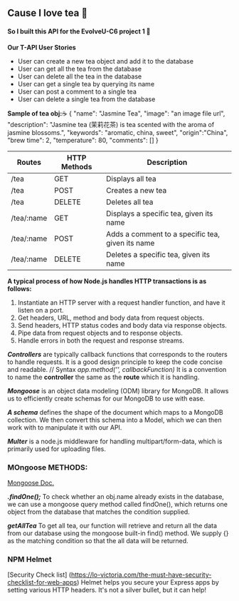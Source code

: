 ## Cause I love tea 🍵
#### So I built this API for the EvolveU-C6 project 1 🙋

**Our T-API User Stories**
* User can create a new tea object and add it to the database
* User can get all the tea from the database
* User can delete all the tea in the database
* User can get a single tea by querying its name
* User can post a comment to a single tea
* User can delete a single tea from the database


**Sample of tea obj:**☕
{
    "name": "Jasmine Tea",
    "image": "an image file url",
    "description": "Jasmine tea (茉莉花茶) is tea scented with the aroma of jasmine blossoms.",
    "keywords": "aromatic, china, sweet",
    "origin":"China",
    "brew time": 2,
    "temperature": 80,
    "comments": []
}

Routes     | HTTP Methods |	Description
-----------|--------------|-------------
/tea       | GET          |	Displays all tea
/tea       | POST         |	Creates a new tea
/tea       | DELETE       |	Deletes all tea
/tea/:name | GET          |	Displays a specific tea, given its name
/tea/:name | POST         |	Adds a comment to a specific tea, given its name
/tea/:name | DELETE       |	Deletes a specific tea, given its name

**A typical process of how Node.js handles HTTP transactions is as follows:**

1. Instantiate an HTTP server with a request handler function, and have it listen on a port.
2. Get headers, URL, method and body data from request objects.
3. Send headers, HTTP status codes and body data via response objects.
4. Pipe data from request objects and to response objects.
5. Handle errors in both the request and response streams.

***Controllers*** are typically callback functions that corresponds to the routers to handle requests. It is a good design principle to keep the code concise and readable.
// Syntax
*app.method('<path>', callbackFunction)*
 It is a convention to name the **controller** the same as the **route** which it is handling.

 ***Mongoose*** is an object data modeling (ODM) library for MongoDB. It allows us to efficiently create schemas for our MongoDB to use with ease.

 ***A schema*** defines the shape of the document which maps to a MongoDB collection. We then convert this schema into a Model, which we can then work with to manipulate it with our API.

 ***Multer*** is a node.js middleware for handling multipart/form-data, which is primarily used for uploading files.


### MOngoose METHODS:
[Mongoose Doc.](https://mongoosejs.com/docs/api.html#model_Model.findOne)


***.findOne();***
 To check whether an obj.name already exists in the database, we can use a mongoose query method called findOne(), which returns one object from the database that matches the condition supplied.

***getAllTea***
To get all tea, our function will retrieve and return all the data from our database using the mongoose built-in find() method. We supply {} as the matching condition so that the all data will be returned.

### NPM Helmet
[Security Check list] (https://lo-victoria.com/the-must-have-security-checklist-for-web-apps)
Helmet helps you secure your Express apps by setting various HTTP headers. It's not a silver bullet, but it can help!